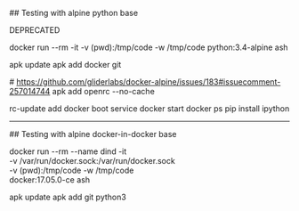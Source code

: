 
## Testing with alpine python base

DEPRECATED

docker run --rm -it -v (pwd):/tmp/code -w /tmp/code python:3.4-alpine ash

apk update
apk add docker git 

# https://github.com/gliderlabs/docker-alpine/issues/183#issuecomment-257014744
apk add openrc --no-cache

rc-update add docker boot
service docker start
docker ps
pip install ipython

---

## Testing with alpine docker-in-docker base

docker run --rm --name dind -it \
    -v /var/run/docker.sock:/var/run/docker.sock \
    -v (pwd):/tmp/code -w /tmp/code \
    docker:17.05.0-ce ash

apk update
apk add git python3


